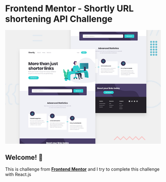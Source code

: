 # Frontend Mentor - Shortly URL shortening API Challenge

![Design preview for the Shortly URL shortening API coding challenge](./design/desktop-preview.jpg)

## Welcome! 👋

This is challenge from **[Frontend Mentor](https://frontendmentor.io)** and I try to complete this challenge with React.js
